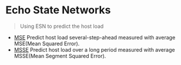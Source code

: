 # Echo State Networks

> Using ESN to predict the host load

- [MSE](./MSE) Predict host load several-step-ahead measured with average MSE(Mean Squared Error).
- [MSSE](./MSSE) Predict host load over a long period measured with average MSSE(Mean Segment Squared Error).
